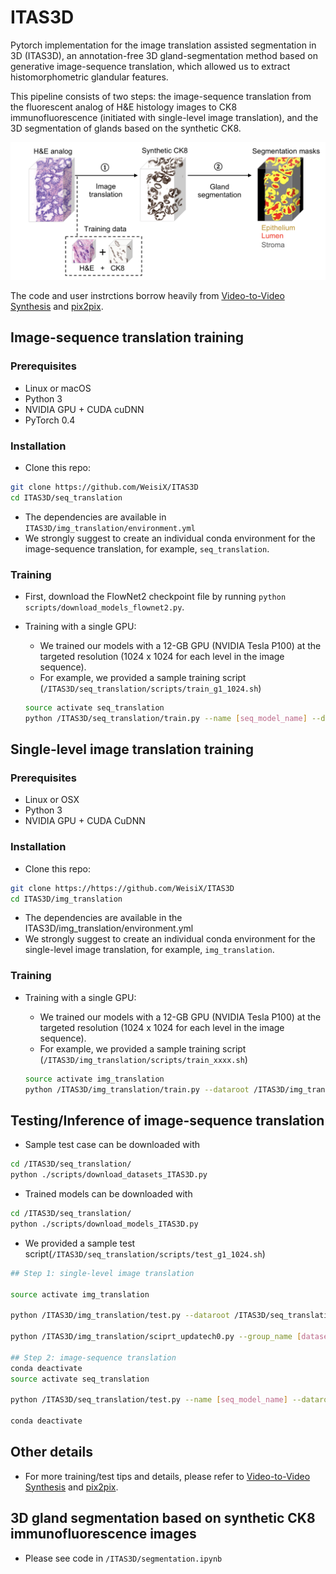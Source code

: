# ITAS3D

Pytorch implementation for the image translation assisted segmentation in 3D (ITAS3D), an annotation-free 3D gland-segmentation method based on generative image-sequence translation, which allowed us to extract histomorphometric glandular features. 

This pipeline consists of two steps: the image-sequence translation from the fluorescent analog of H&E histology images to CK8 immunofluorescence (initiated with single-level image translation), and the 3D segmentation of glands based on the synthetic CK8.

<img src="https://github.com/WeisiX/ITAS3D/blob/master/img/overview.png" width="600px"/>

The code and user instrctions borrow heavily from [Video-to-Video Synthesis](https://tcwang0509.github.io/vid2vid/) and [pix2pix](https://github.com/junyanz/pytorch-CycleGAN-and-pix2pix).

## Image-sequence translation training

### Prerequisites
- Linux or macOS
- Python 3
- NVIDIA GPU + CUDA cuDNN
- PyTorch 0.4

### Installation
- Clone this repo:
```bash
git clone https://github.com/WeisiX/ITAS3D
cd ITAS3D/seq_translation
```
- The dependencies are available in `ITAS3D/img_translation/environment.yml`
- We strongly suggest to create an individual conda environment for the image-sequence translation, for example, `seq_translation`.

### Training
- First, download the FlowNet2 checkpoint file by running `python scripts/download_models_flownet2.py`.

- Training with a single GPU:
  - We trained our models with a 12-GB GPU (NVIDIA Tesla P100) at the targeted resolution (1024 x 1024 for each level in the image sequence). 
  - For example, we provided a sample training script (`/ITAS3D/seq_translation/scripts/train_g1_1024.sh`)
 
  ```bash
  source activate seq_translation
  python /ITAS3D/seq_translation/train.py --name [seq_model_name] --dataroot /ITAS3D/seq_translation/datasets/[dataset_name]/ --checkpoints_dir /ITAS3D/seq_translation/checkpoints --dataset_mode w1 --output_nc 3 --loadSize 800 --n_downsample_G 2 --n_frames_D 2 --num_D 3 --max_frames_per_gpu 1 --n_frames_total 4 --niter_step 2 
  ```
  
## Single-level image translation training

### Prerequisites
- Linux or OSX
- Python 3
- NVIDIA GPU + CUDA CuDNN

### Installation
- Clone this repo:
```bash
git clone https://https://github.com/WeisiX/ITAS3D
cd ITAS3D/img_translation
```
- The dependencies are available in the ITAS3D/img_translation/environment.yml
- We strongly suggest to create an individual conda environment for the single-level image translation, for example, `img_translation`.

### Training

- Training with a single GPU:
  - We trained our models with a 12-GB GPU (NVIDIA Tesla P100) at the targeted resolution (1024 x 1024 for each level in the image sequence). 
  - For example, we provided a sample training script (`/ITAS3D/img_translation/scripts/train_xxxx.sh`)
 
  ```bash
  source activate img_translation
  python /ITAS3D/img_translation/train.py --dataroot /ITAS3D/img_translation/datasets/[dataset_name] --checkpoints_dir /ITAS3D/img_translation/checkpoints --name [img_model_name] --model pix2pix --netG unet_512 --direction AtoB --lambda_L1 100 --dataset_mode frameseq --norm batch --pool_size 0 --input_nc 3 --output_nc 1 --load_size 1024 --crop_size 512 --display_id 0
  ```

## Testing/Inference of image-sequence translation

- Sample test case can be downloaded with 
```bash
cd /ITAS3D/seq_translation/
python ./scripts/download_datasets_ITAS3D.py
```
- Trained models can be downloaded with 
```bash
cd /ITAS3D/seq_translation/
python ./scripts/download_models_ITAS3D.py
```

- We provided a sample test script(`/ITAS3D/seq_translation/scripts/test_g1_1024.sh`)

```bash
## Step 1: single-level image translation

source activate img_translation

python /ITAS3D/img_translation/test.py --dataroot /ITAS3D/seq_translation/datasets/[dataset_name] --checkpoints_dir /ITAS3D/img_translation/checkpoints --name [img_model_name] --model pix2pix --netG unet_512 --direction AtoB --dataset_mode frameseqtest --norm batch --input_nc 3 --output_nc 1 --results_dir /ITAS3D/img_translation/results/[dataset_name] --num_test 100000 --load_size 1024 --crop_size 1024 

python /ITAS3D/img_translation/sciprt_updatech0.py --group_name [dataset_name]

## Step 2: image-sequence translation
conda deactivate
source activate seq_translation

python /ITAS3D/seq_translation/test.py --name [seq_model_name] --dataroot /ITAS3D/seq_translation/datasets/[dataset_name] --checkpoints_dir /ITAS3D/seq_translation/checkpoints --dataset_mode w1_test --output_nc 3 --loadSize 1024 --n_scales_spatial 1 --n_downsample_G 2 --use_real_img --results_dir /ITAS3D/seq_translation/results/[dataset_name] --how_many 100000

conda deactivate
```

## Other details
- For more training/test tips and details, please refer to [Video-to-Video Synthesis](https://tcwang0509.github.io/vid2vid/) and [pix2pix](https://github.com/junyanz/pytorch-CycleGAN-and-pix2pix).

## 3D gland segmentation based on synthetic CK8 immunofluorescence images
- Please see code in `/ITAS3D/segmentation.ipynb`

